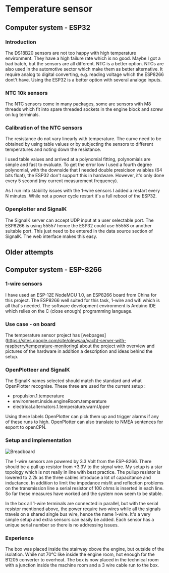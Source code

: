 # Temperature sensor 

## Computer system - ESP32

### Introduction
The DS18B20 sensors are not too happy with high temperature environment.
They have a high failure rate which is no good. Maybe I got a bad batch, but
the sensors are all different. NTC is a better option. NTCs are also used 
in the automotive sector which make them as better alternative. It require
analog to digital converting, e.g. reading voltage which the ESP8266 dont't
have. Using the ESP32 is a better option with several analoge inputs.

### NTC 10k sensors
The NTC sensors come in many packages, some are sensors with M8 threads which
fit into spare threaded sockets in the engine block and screw on lug terminals.

### Calibration of the NTC sensors
The resistance do not vary linearly with temperature. The curve need
to be obtained by using table values or by subjecting the sensors to
different temperatures and noting down the resistance.

I used table values and arrived at a polynomial fitting, polynomials
are simple and fast to evaluate. To get the error low I used a fourth
degree polynomial, with the downside that I needed double presicison
vaiables (64 bits float), the ESP32 don't support this in hardware. 
However, it's only done every 5 second (my current measurement frequency).

As I run into stability issues with the 1-wire sensors I added a restart every N minutes.
While not a power cycle restart it's a full reboot of the ESP32.

### Openplotter and SignalK
The SignalK server can accept UDP input at a user selectable port. The ESP8266
is using 55557 hence the ESP32 could use 55558 or another suitable port. This 
just need to be entered in the data source section of SignalK. The web 
interface makes this easy. 


## Older attempts

## Computer system - ESP-8266

### 1-wire sensors 

I have used an ESP-12E NodeMCU 1.0, an ESP8266 board from China for
this project. The ESP8266 well suited for this task, 1-wire and wifi
which is all that's needed. The software development environment is
Arduino IDE which relies on the C (close enough) programming language.

### Use case - on board
The temperature sensor project has [webpages]
(https://sites.google.com/site/olewsaa/yacht-server-with-raspberry/temperature-monitoring)
about the project with overview and pictures of the hardware in
addition a description and ideas behind the setup.

### OpenPlotteer and SignalK 

The SignalK names selected should match the standard and what OpenPlotter recognise. 
These three are used for the current setup :
* propulsion.1.temperature
* environment.inside.engineRoom.temperature
* electrical.alternators.1.temperature.warnUpper 

Using these labels OpenPlotter can pick them up and trigger alarms if
any of these runs to high. OpenPlotter can also translate to NMEA
sentences for export to openCPN.

### Setup and implementation

![Breadboard](https://github.com/olewsaa/Yacht-computer/blob/master/img/Temperatures_bb.png 
"ESP-8266 breadboard layout")

The 1-wire sensors are powered by 3.3 Volt from the ESP-8266. There
should be a pull up resistor from +3.3V to the signal wire.  My setup
is a star topology which is not really in line with best practice. The
pullup resistor is lowered to 2.2k as the three cables introduce a lot
of capacitance and inductance. In addition to limit the impedance
misfit and reflection problems on the transmission line a serial
resistor of 100 ohms is inserted in each line. So far these measures have
worked and the system now seem to be stable.

In the box all 1-wire terminals are connected in parallel, but with
the serial resistor mentioned above, the power require two wires while
all the signals travels on a shared single bus wire, hence the name
1-wire. It's a very simple setup and extra sensors can easily be
added. Each sensor has a unique serial number so there is no
addressing issues.

### Experience

The box was placed inside the stairway obove the engine, but outside of the 
isolation. While not 70°C like inside the engine room, hot enough for the B1205 
converter to overheat. The box is now placed in the technical room with a junction
inside the machine room and a 3 wire cable run to the box.








